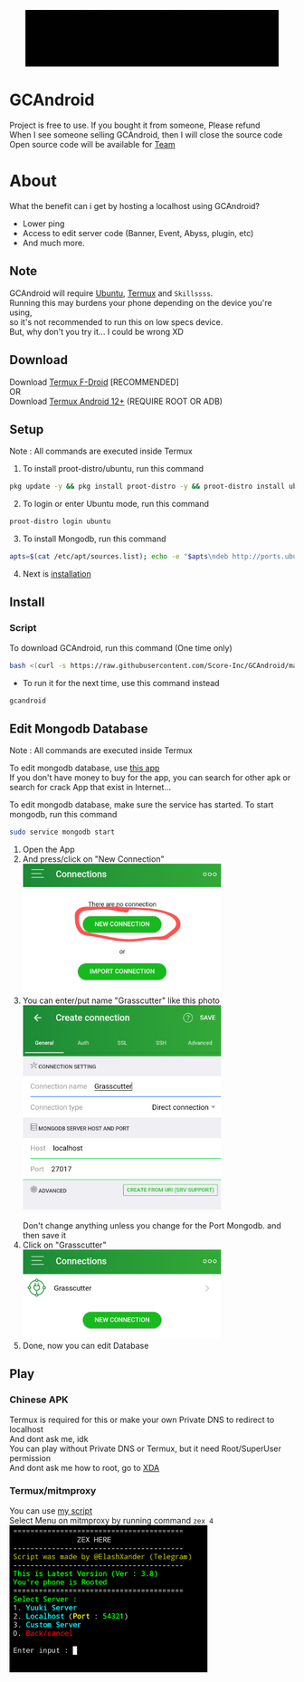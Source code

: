 <p align="center">
    <img src="gif/20221026_150902.gif" alt="gif animated" width="450" height="100">
</p>

# GCAndroid

Project is free to use. If you bought it from someone, Please refund\
When I see someone selling GCAndroid, then I will close the source code\
Open source code will be available for [Team](https://github.com/Score-Inc)

# About

What the benefit can i get by hosting a localhost using GCAndroid?
* Lower ping
* Access to edit server code (Banner, Event, Abyss, plugin, etc)
* And much more.

## Note

GCAndroid will require [Ubuntu](https://ubuntu.com), [Termux](https://termux.dev/en/) and `Skillssss`.\
Running this may burdens your phone depending on the device you're using,\
so it's not recommended to run this on low specs device.\
But, why don't you try it... I could be wrong XD

## Download

Download [Termux F-Droid](https://f-droid.org/repo/com.termux_118.apk) [RECOMMENDED]\
OR\
Download [Termux Android 12+](https://github.com/HardcodedCat/termux-monet) (REQUIRE ROOT OR ADB)

## Setup

Note : All commands are executed inside Termux

1. To install proot-distro/ubuntu, run this command
```bash
pkg update -y && pkg install proot-distro -y && proot-distro install ubuntu
```
2. To login or enter Ubuntu mode, run this command
```bash
proot-distro login ubuntu
```
3. To install Mongodb, run this command
```bash
apts=$(cat /etc/apt/sources.list); echo -e "$apts\ndeb http://ports.ubuntu.com/ubuntu-ports/ focal main restricted\ndeb http://ports.ubuntu.com/ubuntu-ports/ focal-updates main restricted\ndeb http://ports.ubuntu.com/ubuntu-ports/ focal universe" > /etc/apt/sources.list && apt update && apt install sudo
```
4. Next is [installation](https://github.com/Score-Inc/GCAndroid#install)


## Install

### Script

To download GCAndroid, run this command (One time only)
```bash
bash <(curl -s https://raw.githubusercontent.com/Score-Inc/GCAndroid/main/install.sh)
```
* To run it for the next time, use this command instead
```bash
gcandroid
```

## Edit Mongodb Database

Note : All commands are executed inside Termux

To edit mongodb database, use [this app](https://play.google.com/store/apps/details?id=com.mongolime.app)\
If you don't have money to buy for the app, you can search for other apk or search for crack App that exist in Internet...

To edit mongodb database, make sure the service has started.
To start mongodb, run this command
```bash
sudo service mongodb start
```
1. Open the App
2. And press/click on "New Connection"\
<img src="img/databaseEdit1.png" width="350"/><br />
3. You can enter/put name "Grasscutter" like this photo\
<img src="img/databaseEdit2.png" width="350"/><br />\
Don't change anything unless you change for the Port Mongodb. and then save it
4. Click on "Grasscutter"\
<img src="img/databaseEdit3.png" width="350"/><br />
5. Done, now you can edit Database


## Play

### Chinese APK

Termux is required for this or make your own Private DNS to redirect to localhost\
And dont ask me, idk\
You can play without Private DNS or Termux, but it need Root/SuperUser permission\
And dont ask me how to root, go to [XDA](https://www.xda-developers.com/)


### Termux/mitmproxy

You can use [my script](https://github.com/Score-Inc/AnimeGamePatch)\
Select Menu on mitmproxy by running command `zex 4`\
<img src="img/termux.png" width="350"/><br />
